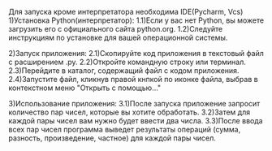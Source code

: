 Для запуска кроме интерпретатора необходима IDE(Pycharm, Vcs) 
1)Установка Python(интерпретатор):
1.1)Если у вас нет Python, вы можете загрузить его с официального сайта python.org.
1.2)Следуйте инструкциям по установке для вашей операционной системы.

2)Запуск приложения:
2.1)Скопируйте код приложения в текстовый файл с расширением .py.
2.2)Откройте командную строку или терминал.
2.3)Перейдите в каталог, содержащий файл с кодом приложения.
2.4)Запустите файл, кликнув правой кнпкой по иконке файла, выбрав в контекстном меню "Открыть с помощью..."

3)Использование приложения:
3.1)После запуска приложение запросит количество пар чисел, которые вы хотите обработать.
3.2)Затем для каждой пары чисел вам нужно будет ввести два числа.
3.3)После ввода всех пар чисел программа выведет результаты операций (сумма, разность, произведение, частное) для каждой пары чисел.
